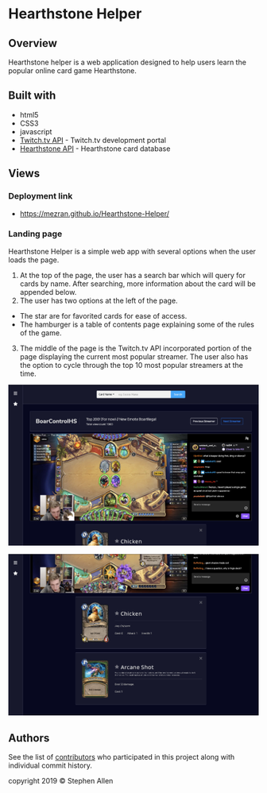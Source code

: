 # Hearthstone Helper
## Overview
Hearthstone helper is a web application designed to help users learn the popular online card game Hearthstone.

## Built with
- html5
- CSS3
- javascript
- [Twitch.tv API](https://dev.twitch.tv) - Twitch.tv development portal
- [Hearthstone API](https://hearthstoneapi.com) - Hearthstone card database

## Views
### Deployment link
- https://mezran.github.io/Hearthstone-Helper/

### Landing page
Hearthstone Helper is a simple web app with several options when the user loads the page.
1. At the top of the page, the user has a search bar which will query for cards by name. After searching, more information about the card will be appended below.
2. The user has two options at the left of the page.
  - The star are for favorited cards for ease of access.
  - The hamburger is a table of contents page explaining some of the rules of the game.
3. The middle of the page is the Twitch.tv API incorporated portion of the page displaying the current most popular streamer. The user also has the option to cycle through the top 10 most popular streamers at the time.

![topOfPage](./screens/app-1.png)

![bottomOfPage](./screens/app-2.png)

## Authors
See the list of [contributors](https://github.com/Mezran/Hearthstone-Helper/graphs/contributors) who participated in this project along with individual commit history.

copyright 2019 &copy; Stephen Allen
